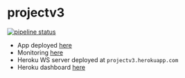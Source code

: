 # projectv3

[![pipeline status](https://gitlab.com/aldevs/gamedev/projectv3/badges/master/pipeline.svg)](https://gitlab.com/aldevs/gamedev/projectv3/-/commits/master)


- App deployed [here](https://aldevs.gitlab.io/gamedev/projectv3/)
- Monitoring [here](http://projectv3.herokuapp.com/)
- Heroku WS server deployed at `projectv3.herokuapp.com`
- Heroku dashboard [here](https://dashboard.heroku.com/apps/projectv3)
